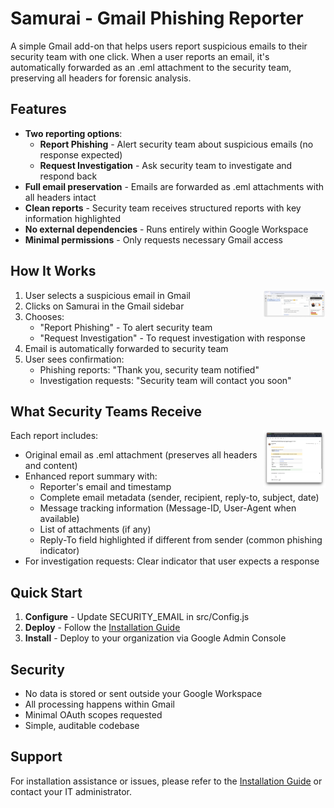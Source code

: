 # Samurai - Gmail Phishing Reporter

<img alt="" src=".github/media/logo_light.png" width="100" align="right">

A simple Gmail add-on that helps users report suspicious emails to their security team with one click. When a user reports an email, it's automatically forwarded as an .eml attachment to the security team, preserving all headers for forensic analysis.

## Features

- **Two reporting options**:
  - **Report Phishing** - Alert security team about suspicious emails (no response expected)
  - **Request Investigation** - Ask security team to investigate and respond back
- **Full email preservation** - Emails are forwarded as .eml attachments with all headers intact
- **Clean reports** - Security team receives structured reports with key information highlighted
- **No external dependencies** - Runs entirely within Google Workspace
- **Minimal permissions** - Only requests necessary Gmail access

## How It Works

<img alt="" src=".github/media/addon-interface.png" width="100" align="right">

1. User selects a suspicious email in Gmail
2. Clicks on Samurai in the Gmail sidebar
3. Chooses:
   - "Report Phishing" - To alert security team
   - "Request Investigation" - To request investigation with response
4. Email is automatically forwarded to security team
5. User sees confirmation:
   - Phishing reports: "Thank you, security team notified"
   - Investigation requests: "Security team will contact you soon"

## What Security Teams Receive

<img alt="" src=".github/media/phishing-report-example.png" width="100" align="right">

Each report includes:
- Original email as .eml attachment (preserves all headers and content)
- Enhanced report summary with:
  - Reporter's email and timestamp
  - Complete email metadata (sender, recipient, reply-to, subject, date)
  - Message tracking information (Message-ID, User-Agent when available)
  - List of attachments (if any)
  - Reply-To field highlighted if different from sender (common phishing indicator)
- For investigation requests: Clear indicator that user expects a response


## Quick Start

1. **Configure** - Update SECURITY_EMAIL in src/Config.js
2. **Deploy** - Follow the [Installation Guide](INSTALL.md)
3. **Install** - Deploy to your organization via Google Admin Console

## Security

- No data is stored or sent outside your Google Workspace
- All processing happens within Gmail
- Minimal OAuth scopes requested
- Simple, auditable codebase

## Support

For installation assistance or issues, please refer to the [Installation Guide](INSTALL.md) or contact your IT administrator.
